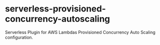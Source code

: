 # serverless-provisioned-concurrency-autoscaling
Serverless Plugin for AWS Lambdas Provisioned Concurrency Auto Scaling configuration.

